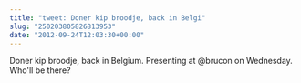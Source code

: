 ```yaml
---
title: "tweet: Doner kip broodje, back in Belgi"
slug: "250203805826813953"
date: "2012-09-24T12:03:30+00:00"
---
```

Doner kip broodje, back in Belgium.  Presenting at @brucon on Wednesday. Who'll be there?